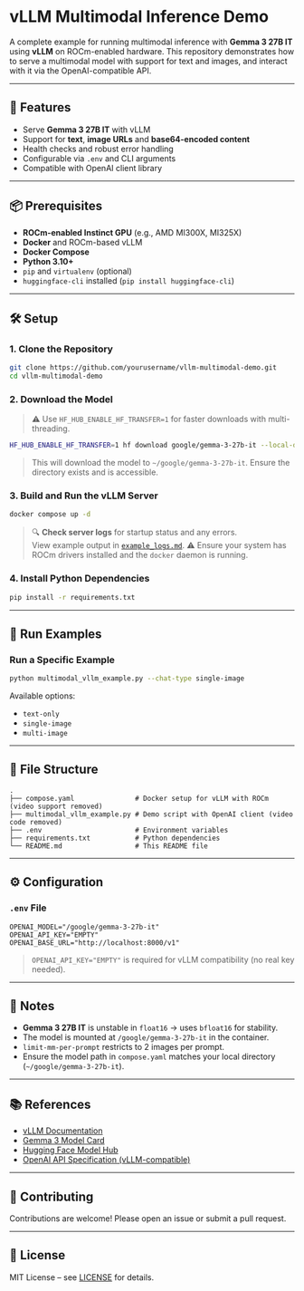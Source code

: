 # vLLM Multimodal Inference Demo

A complete example for running multimodal inference with **Gemma 3 27B IT** using **vLLM** on ROCm-enabled hardware. This repository demonstrates how to serve a multimodal model with support for text and images, and interact with it via the OpenAI-compatible API.

---

## 🚀 Features

- Serve **Gemma 3 27B IT** with vLLM
- Support for **text**,  **image URLs** and **base64-encoded content**
- Health checks and robust error handling
- Configurable via `.env` and CLI arguments
- Compatible with OpenAI client library

---

## 📦 Prerequisites

- **ROCm-enabled Instinct GPU** (e.g., AMD MI300X, MI325X)
- **Docker** and ROCm-based vLLM
- **Docker Compose**
- **Python 3.10+**
- `pip` and `virtualenv` (optional)
- `huggingface-cli` installed (`pip install huggingface-cli`)

---

## 🛠️ Setup

### 1. Clone the Repository

```bash
git clone https://github.com/yourusername/vllm-multimodal-demo.git
cd vllm-multimodal-demo
```

### 2. Download the Model

> ⚠️ Use `HF_HUB_ENABLE_HF_TRANSFER=1` for faster downloads with multi-threading.

```bash
HF_HUB_ENABLE_HF_TRANSFER=1 hf download google/gemma-3-27b-it --local-dir ~/google/gemma-3-27b-it
```

> This will download the model to `~/google/gemma-3-27b-it`. Ensure the directory exists and is accessible.

### 3. Build and Run the vLLM Server

```bash
docker compose up -d
```

> 🔍 **Check server logs** for startup status and any errors.  
> View example output in [`example_logs.md`](example_logs.md).
> ⚠️ Ensure your system has ROCm drivers installed and the `docker` daemon is running.

### 4. Install Python Dependencies

```bash
pip install -r requirements.txt
```

---

## 🧪 Run Examples

### Run a Specific Example

```bash
python multimodal_vllm_example.py --chat-type single-image
```

Available options:

- `text-only`
- `single-image`
- `multi-image`

---

## 📁 File Structure

```
.
├── compose.yaml               # Docker setup for vLLM with ROCm (video support removed)
├── multimodal_vllm_example.py # Demo script with OpenAI client (video code removed)
├── .env                       # Environment variables
├── requirements.txt           # Python dependencies
└── README.md                  # This README file
```

---

## ⚙️ Configuration

### `.env` File

```env
OPENAI_MODEL="/google/gemma-3-27b-it"
OPENAI_API_KEY="EMPTY"
OPENAI_BASE_URL="http://localhost:8000/v1"
```

> `OPENAI_API_KEY="EMPTY"` is required for vLLM compatibility (no real key needed).

---

## 📌 Notes

- **Gemma 3 27B IT** is unstable in `float16` → uses `bfloat16` for stability.
- The model is mounted at `/google/gemma-3-27b-it` in the container.
- `limit-mm-per-prompt` restricts to 2 images per prompt.
- Ensure the model path in `compose.yaml` matches your local directory (`~/google/gemma-3-27b-it`).

---

## 📚 References

- [vLLM Documentation](https://docs.vllm.ai/)
- [Gemma 3 Model Card](https://deepmind.google/models/gemma/)
- [Hugging Face Model Hub](https://huggingface.co/google/gemma-3-27b-it)
- [OpenAI API Specification (vLLM-compatible)](https://platform.openai.com/docs/api-reference)

---

## 🤝 Contributing

Contributions are welcome! Please open an issue or submit a pull request.

---

## 📄 License

MIT License – see [LICENSE](LICENSE) for details.